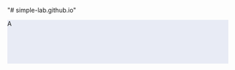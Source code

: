 "# simple-lab.github.io" 

<div style="width: 100%; height: 100px; background-color: #e8ebf5;">
A
</div>